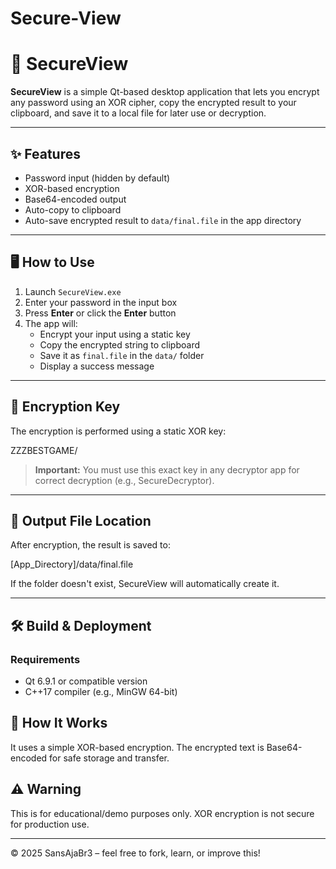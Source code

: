 # Secure-View

# 🔐 SecureView

**SecureView** is a simple Qt-based desktop application that lets you encrypt any password using an XOR cipher, copy the encrypted result to your clipboard, and save it to a local file for later use or decryption.

---

## ✨ Features

- Password input (hidden by default)
- XOR-based encryption
- Base64-encoded output
- Auto-copy to clipboard
- Auto-save encrypted result to `data/final.file` in the app directory

---

## 🖥 How to Use

1. Launch `SecureView.exe`
2. Enter your password in the input box
3. Press **Enter** or click the **Enter** button
4. The app will:
   - Encrypt your input using a static key
   - Copy the encrypted string to clipboard
   - Save it as `final.file` in the `data/` folder
   - Display a success message

---

## 🔑 Encryption Key

The encryption is performed using a static XOR key:

ZZZBESTGAME/


> **Important:** You must use this exact key in any decryptor app for correct decryption (e.g., SecureDecryptor).

---

## 📁 Output File Location

After encryption, the result is saved to:

[App_Directory]/data/final.file


If the folder doesn't exist, SecureView will automatically create it.

---

## 🛠 Build & Deployment

### Requirements

- Qt 6.9.1 or compatible version
- C++17 compiler (e.g., MinGW 64-bit)

## 🧠 How It Works

It uses a simple XOR-based encryption. The encrypted text is Base64-encoded for safe storage and transfer.

## ⚠️ Warning

This is for educational/demo purposes only. XOR encryption is not secure for production use.

---

© 2025 SansAjaBr3 – feel free to fork, learn, or improve this!
